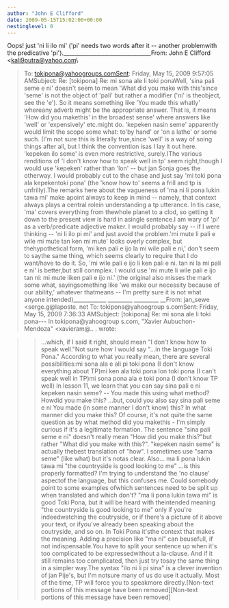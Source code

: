 ```yaml
---
author: "John E Clifford"
date: 2009-05-15T15:02:00+00:00
nestinglevel: 0
---
```

Oops! just 'ni li ilo mi' ('pi' needs two words after it --
 another problemwith the predicative 'pi').\_\_\_\_\_\_\_\_\_\_\_\_\_\_\_\_\_\_\_\_\_\_\_\_\_\_\_\_\_\_\_\_From: John E Clifford <[kali9putra@yahoo.com](mailto://kali9putra@yahoo.com)\
>To: [tokipona@yahoogroups.comSent](mailto://tokipona@yahoogroups.comSent): Friday, May 15, 2009 9:57:05 AMSubject: Re: \[tokipona\] Re: mi sona ale li toki ponaWell, 'sina pali seme e ni' doesn't seem to mean 'What did you make with this'since 'seme' is not the object of 'pali' but rather a modifier ('ni' is theobject, see the 'e'). So it means something like 'You made this whatly' whereany adverb might be the appropriate answer. That is, it means 'How did you makethis' in the broadest sense' where answers like 'well' or 'expensively' etc.might do. 'kepeken nasin seme' apparently would limit the scope some what: to'by hand' or 'on a lathe' or some such. (I'm not sure this is literally true,since 'well' is a way of soing things after all, but I think the convention isas I lay it out here. 'kepeken ilo seme' is even more restrictive, surely.)The various renditions of 'I don't know how to speak well in tp' seem right,though I would use 'kepeken' rather than 'lon' --
 but jan Sonja goes the otherway. I would probably cut to the chase and just say 'mi toki pona ala kepekentoki pona' (the 'know how to' seems a frill and tp is unfrilly).The remarks here about the vagueness of 'ma ni li pona lukin tawa mi' make apoint always to keep in mind --
 namely, that context always plays a central rolein understanding a tp utterance. In tis case, 'ma' covers everything from thewhole planet to a clod, so getting it down to the present view is hard in asingle sentence.I am wary of 'pi' as a verb/predicate adjective maker. I woulld probably say --
if I were thinking --
 'ni li ilo pi mi' and just avoid the problem.'mi mute li pali e wile mi mute tan ken mi mute' looks overly complex, but thehypothetical form, 'mi ken pali e ijo la mi wile pali e ni,' don't seem to saythe same thing, which seems clearly to require that I do want/have to do it. So, 'mi wile pali e ijo li ken pali e ni. tan ni la mi pali e ni' is better,but still conmplex. I would use 'mi mute li wile pali e ijo tan ni: mi mute liken pali e ijo ni.' (the original also misses the mark some what, sayingsomething like 'we make our necessity because of our ability,' whatever thatmeans --
 I'm pretty sure it is not what anyone intended)\_\_\_\_\_\_\_\_\_\_\_\_ \_\_\_\_\_\_\_\_\_ \_\_\_\_\_\_\_\_\_ \_\_From: jan\_sewe <serge.g@laposte. net
>To: tokipona@yahoogroup s.comSent: Friday, May 15, 2009 7:36:33 AMSubject: \[tokipona\] Re: mi sona ale li toki pona---
 In tokipona@yahoogroup s.com, "Xavier Aubuchon-Mendoza" <xavieram@.. .
>wrote:

>> ...which, if I said it right, should mean "I don't know how to speak well."Not sure how I would say "...in the language Toki Pona."
>According to what you really mean, there are several possibilities:mi sona ala e ali pi toki pona (I don't know everything about TP)mi ken ala toki pona lon toki pona (I can't speak well in TP)mi sona pona ala e toki pona (I don't know TP well)
> In lesson 11, we learn that you can say
>> sina pali e ni kepeken nasin seme? --
 You made this using what method? Howdid you make this?
>> ...but, could you also say
>> sina pali seme e ni
>> You made (in some manner I don't know) this? In what manner did you make this?
>> Of course, it's not quite the same question as by what method did you makethis - I'm simply curious if it's a legitimate formation.
>The sentence "sina pali seme e ni" doesn't really mean "How did you make this?"but rather "What did you make with this?". "kepeken nasin seme" is actually thebest translation of "how". I sometimes use "sama seme" (like what) but it's notas clear.
>> Also...
>> ma li pona lukin tawa mi
>> "the countryside is good looking to me"
>> ...is this properly formatted? I'm trying to understand the 'no clause' aspectof the language, but this confuses me. Could somebody point to some examples ofwhich sentences need to be split up when translated and which don't?
>"ma li pona lukin tawa mi" is good Toki Pona, but it will be heard with theintended meaning "the countryside is good looking to me" only if you're indeedwatching the coutryside, or if there's a picture of it above your text, or ifyou've already been speaking about the coutryside, and so on. In Toki Pona it'sthe context that makes the meaning. Adding a precision like "ma ni" can beusefull, if not indispensable.You have to split your sentence up when it's too complicated to be expressedwithout a la-clause. And if it still remains too complicated, then just try tosay the same thing in a simpler way.The syntax "ilo ni li pi sina" is a clever invention of jan Pije's, but I'm notsure many of us do use it actually. Most of the time, TP will force you to speakmore directly.\[Non-text portions of this message have been removed\]\[Non-text portions of this message have been removed\]